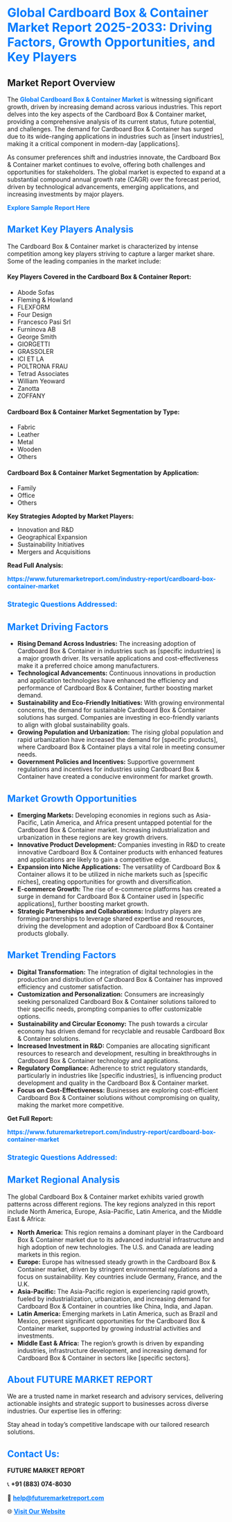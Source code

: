 <h1 style="color: #007BFF;">Global Cardboard Box & Container Market Report 2025-2033: Driving Factors, Growth Opportunities, and Key Players</h1>

<section id="overview">
<h2>Market Report Overview</h2>
<p>The <a href="https://www.futuremarketreport.com/industry-report/cardboard-box-container-market" style="color: #007BFF; text-decoration: none;"><strong>Global Cardboard Box & Container Market</strong></a> is witnessing significant growth, driven by increasing demand across various industries. This report delves into the key aspects of the Cardboard Box & Container market, providing a comprehensive analysis of its current status, future potential, and challenges. The demand for Cardboard Box & Container has surged due to its wide-ranging applications in industries such as [insert industries], making it a critical component in modern-day [applications].</p>
<p>As consumer preferences shift and industries innovate, the Cardboard Box & Container market continues to evolve, offering both challenges and opportunities for stakeholders. The global market is expected to expand at a substantial compound annual growth rate (CAGR) over the forecast period, driven by technological advancements, emerging applications, and increasing investments by major players.</p>
</section>

<section id="overview">
<p><a href="https://www.futuremarketreport.com/request-sample/reportId=36014" style="color: #007BFF; text-decoration: none;"><strong>Explore Sample Report Here</strong></a></p>
</section>

<section id="key-players">
<h2 style="color: #007BFF;">Market Key Players Analysis</h2>
<p>The Cardboard Box & Container market is characterized by intense competition among key players striving to capture a larger market share. Some of the leading companies in the market include:</p>
<h4>Key Players Covered in the Cardboard Box & Container Report:</h4>
<ul><li>Abode Sofas</li><li>Fleming &amp; Howland</li><li>FLEXFORM</li><li>Four Design</li><li>Francesco Pasi Srl</li><li>Furninova AB</li><li>George Smith</li><li>GIORGETTI</li><li>GRASSOLER</li><li>ICI ET LA</li><li>POLTRONA FRAU</li><li>Tetrad Associates</li><li>William Yeoward</li><li>Zanotta</li><li>ZOFFANY</li></ul>
<h4>Cardboard Box & Container Market Segmentation by Type:</h4>
<ul><li>Fabric</li><li>Leather</li><li>Metal</li><li>Wooden</li><li>Others</li></ul>

<h4>Cardboard Box & Container Market Segmentation by Application:</h4>
<ul><li>Family</li><li>Office</li><li>Others</li></ul>
<p><strong>Key Strategies Adopted by Market Players:</strong></p>
<ul>
<li>Innovation and R&D</li>
<li>Geographical Expansion</li>
<li>Sustainability Initiatives</li>
<li>Mergers and Acquisitions</li>
</ul>
</section>

<section>
<p><strong>Read Full Analysis: </strong></p><a href="https://www.futuremarketreport.com/industry-report/cardboard-box-container-market" style="color: #007BFF; text-decoration: none;"><strong>https://www.futuremarketreport.com/industry-report/cardboard-box-container-market</strong></a>
<h3 style="color: #007BFF;">Strategic Questions Addressed:</h3>
</section>

<section id="driving-factors">
<h2 style="color: #007BFF;">Market Driving Factors</h2>
<ul>
<li><strong>Rising Demand Across Industries:</strong> The increasing adoption of Cardboard Box & Container in industries such as [specific industries] is a major growth driver. Its versatile applications and cost-effectiveness make it a preferred choice among manufacturers.</li>
<li><strong>Technological Advancements:</strong> Continuous innovations in production and application technologies have enhanced the efficiency and performance of Cardboard Box & Container, further boosting market demand.</li>
<li><strong>Sustainability and Eco-Friendly Initiatives:</strong> With growing environmental concerns, the demand for sustainable Cardboard Box & Container solutions has surged. Companies are investing in eco-friendly variants to align with global sustainability goals.</li>
<li><strong>Growing Population and Urbanization:</strong> The rising global population and rapid urbanization have increased the demand for [specific products], where Cardboard Box & Container plays a vital role in meeting consumer needs.</li>
<li><strong>Government Policies and Incentives:</strong> Supportive government regulations and incentives for industries using Cardboard Box & Container have created a conducive environment for market growth.</li>
</ul>
</section>

<section id="growth-opportunities">
<h2 style="color: #007BFF;">Market Growth Opportunities</h2>
<ul>
<li><strong>Emerging Markets:</strong> Developing economies in regions such as Asia-Pacific, Latin America, and Africa present untapped potential for the Cardboard Box & Container market. Increasing industrialization and urbanization in these regions are key growth drivers.</li>
<li><strong>Innovative Product Development:</strong> Companies investing in R&D to create innovative Cardboard Box & Container products with enhanced features and applications are likely to gain a competitive edge.</li>
<li><strong>Expansion into Niche Applications:</strong> The versatility of Cardboard Box & Container allows it to be utilized in niche markets such as [specific niches], creating opportunities for growth and diversification.</li>
<li><strong>E-commerce Growth:</strong> The rise of e-commerce platforms has created a surge in demand for Cardboard Box & Container used in [specific applications], further boosting market growth.</li>
<li><strong>Strategic Partnerships and Collaborations:</strong> Industry players are forming partnerships to leverage shared expertise and resources, driving the development and adoption of Cardboard Box & Container products globally.</li>
</ul>
</section>

<section id="trending-factors">
<h2 style="color: #007BFF;">Market Trending Factors</h2>
<ul>
<li><strong>Digital Transformation:</strong> The integration of digital technologies in the production and distribution of Cardboard Box & Container has improved efficiency and customer satisfaction.</li>
<li><strong>Customization and Personalization:</strong> Consumers are increasingly seeking personalized Cardboard Box & Container solutions tailored to their specific needs, prompting companies to offer customizable options.</li>
<li><strong>Sustainability and Circular Economy:</strong> The push towards a circular economy has driven demand for recyclable and reusable Cardboard Box & Container solutions.</li>
<li><strong>Increased Investment in R&D:</strong> Companies are allocating significant resources to research and development, resulting in breakthroughs in Cardboard Box & Container technology and applications.</li>
<li><strong>Regulatory Compliance:</strong> Adherence to strict regulatory standards, particularly in industries like [specific industries], is influencing product development and quality in the Cardboard Box & Container market.</li>
<li><strong>Focus on Cost-Effectiveness:</strong> Businesses are exploring cost-efficient Cardboard Box & Container solutions without compromising on quality, making the market more competitive.</li>
</ul>
</section>

<section>
<p><strong>Get Full Report: </strong></p><a href="https://www.futuremarketreport.com/industry-report/cardboard-box-container-market" style="color: #007BFF; text-decoration: none;"><strong>https://www.futuremarketreport.com/industry-report/cardboard-box-container-market</strong></a>
<h3 style="color: #007BFF;">Strategic Questions Addressed:</h3>
</section>


<section id="regional-analysis">
<h2 style="color: #007BFF;">Market Regional Analysis</h2>
<p>The global Cardboard Box & Container market exhibits varied growth patterns across different regions. The key regions analyzed in this report include North America, Europe, Asia-Pacific, Latin America, and the Middle East & Africa:</p>
<ul>
<li><strong>North America:</strong> This region remains a dominant player in the Cardboard Box & Container market due to its advanced industrial infrastructure and high adoption of new technologies. The U.S. and Canada are leading markets in this region.</li>
<li><strong>Europe:</strong> Europe has witnessed steady growth in the Cardboard Box & Container market, driven by stringent environmental regulations and a focus on sustainability. Key countries include Germany, France, and the U.K.</li>
<li><strong>Asia-Pacific:</strong> The Asia-Pacific region is experiencing rapid growth, fueled by industrialization, urbanization, and increasing demand for Cardboard Box & Container in countries like China, India, and Japan.</li>
<li><strong>Latin America:</strong> Emerging markets in Latin America, such as Brazil and Mexico, present significant opportunities for the Cardboard Box & Container market, supported by growing industrial activities and investments.</li>
<li><strong>Middle East & Africa:</strong> The region’s growth is driven by expanding industries, infrastructure development, and increasing demand for Cardboard Box & Container in sectors like [specific sectors].</li>
</ul>
</section>

<footer>
<h2 style="color: #007BFF;">About FUTURE MARKET REPORT</h2>
<p>We are a trusted name in market research and advisory services, delivering actionable insights and strategic support to businesses across diverse industries. Our expertise lies in offering:</p>

<p>Stay ahead in today’s competitive landscape with our tailored research solutions.</p>

<h2 style="color: #007BFF;">Contact Us:</h2>
<p><strong>FUTURE MARKET REPORT</strong></p>
<p>📞 <strong>+91 (883) 074-8030</strong></p>
<p>📧 <strong><a href="mailto:help@futuremarketreport.com" style="color: #007BFF;">help@futuremarketreport.com</a></strong></p>
<p>🌐 <strong><a href="https://www.futuremarketreport.com/" style="color: #007BFF;">Visit Our Website</a></strong></p>
</footer>